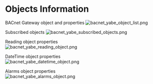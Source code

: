 # Objects Information

BACnet Gateway object and properties
![bacnet_yabe_object_list.png](bacnet_yabe_object_list.png)

Subscribed objects
![bacnet_yabe_subscribed_objects.png](bacnet_yabe_subscribed_objects.png)

Reading object properties  
![bacnet_yabe_reading_object.png](bacnet_yabe_reading_object.png)

DateTime object properties  
![bacnet_yabe_datetime_object.png](bacnet_yabe_datetime_object.png)

Alarms object properties  
![bacnet_yabe_alarms_object.png](bacnet_yabe_alarms_object.png)